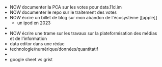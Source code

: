 - NOW documenter la PCA sur les votes pour data.11d.im
- NOW documenter le repo sur le traitement des votes
- NOW écrire un billet de blog sur mon abandon de l'écosystème [[apple]]
	- un ipod en 2023
-
- NOW écrire une trame sur les travaux sur la plateformisation des médias et de l'information
- data editor dans une rédac
- technologie/numérique/données/quantitatif
-
- google sheet vs grist